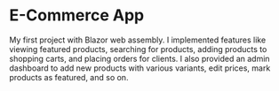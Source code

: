 # E-Commerce App
My first project with Blazor web assembly. I implemented features like viewing featured products, searching for products, adding products to shopping carts, and placing orders for clients. I also provided an admin dashboard to add new products with various variants, edit prices, mark products as featured, and so on. 
